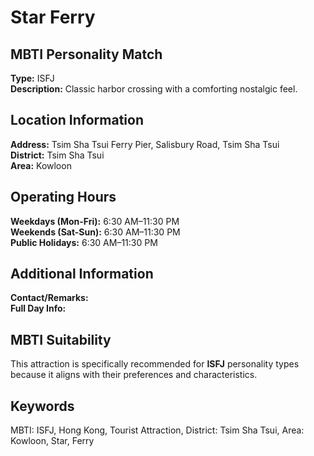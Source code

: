 # Star Ferry

## MBTI Personality Match
**Type:** ISFJ  
**Description:** Classic harbor crossing with a comforting nostalgic feel.

## Location Information
**Address:** Tsim Sha Tsui Ferry Pier, Salisbury Road, Tsim Sha Tsui  
**District:** Tsim Sha Tsui  
**Area:** Kowloon

## Operating Hours
**Weekdays (Mon-Fri):** 6:30 AM–11:30 PM  
**Weekends (Sat-Sun):** 6:30 AM–11:30 PM  
**Public Holidays:** 6:30 AM–11:30 PM

## Additional Information
**Contact/Remarks:**   
**Full Day Info:** 

## MBTI Suitability
This attraction is specifically recommended for **ISFJ** personality types because it aligns with their preferences and characteristics.

## Keywords
MBTI: ISFJ, Hong Kong, Tourist Attraction, District: Tsim Sha Tsui, Area: Kowloon, Star, Ferry
